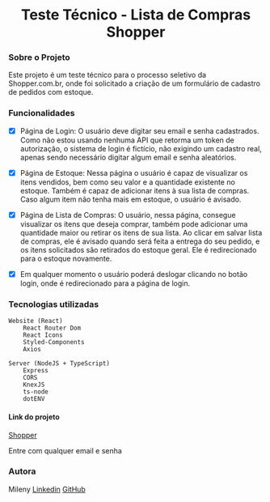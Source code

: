 <h1 align="center">Teste Técnico - Lista de Compras Shopper</h1>

<h3>Sobre o Projeto</h3>
Este projeto é um teste técnico para o processo seletivo da Shopper.com.br, onde foi solicitado a criação de um formulário de cadastro de pedidos com estoque.


<h3>Funcionalidades</h3>

- [x] Página de Login: O usuário deve digitar seu email e senha cadastrados. Como não estou usando nenhuma API que retorma um token de autorização, o sistema de login é fictício, não exigindo um cadastro real, apenas sendo necessário digitar algum email e senha aleatórios.

- [x] Página de Estoque: Nessa página o usuário é capaz de visualizar os itens vendidos, bem como seu valor e a quantidade existente no estoque. Também é capaz de adicionar itens à sua lista de compras. Caso algum item não tenha mais em estoque, o usuário é avisado.

- [x] Página de Lista de Compras: O usuário, nessa página, consegue visualizar os itens que deseja comprar, também pode adicionar uma quantidade maior ou retirar os itens de sua lista. Ao clicar em salvar lista de compras, ele é avisado quando será feita a entrega do seu pedido, e os itens solicitados são retirados do estoque geral. Ele é redirecionado para o estoque novamente.

- [x] Em qualquer momento o usuário poderá deslogar clicando no botão login, onde é redirecionado para a página de login.


<h3>Tecnologias utilizadas</h3>

    Website (React)
        React Router Dom
        React Icons
        Styled-Components
        Axios

    Server (NodeJS + TypeScript)
        Express
        CORS
        KnexJS
        ts-node
        dotENV


<h4>Link do projeto</h4>
<a href='misty-need.surge.sh'>Shopper</a>
<p>Entre com qualquer email e senha</p>


<h3>Autora</h3>
Mileny
<a href="https://www.linkedin.com/in/mileny-faria/">Linkedin</a>
<a href="https://github.com/milenyfaria">GitHub</a>

